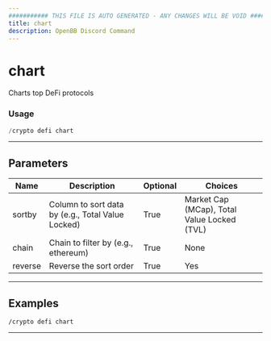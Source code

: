```yaml
---
########### THIS FILE IS AUTO GENERATED - ANY CHANGES WILL BE VOID ###########
title: chart
description: OpenBB Discord Command
---
```


# chart

Charts top DeFi protocols

### Usage

```python wordwrap
/crypto defi chart
```

---

## Parameters

| Name | Description | Optional | Choices |
| ---- | ----------- | -------- | ------- |
| sortby | Column to sort data by (e.g., Total Value Locked) | True | Market Cap (MCap), Total Value Locked (TVL) |
| chain | Chain to filter by (e.g., ethereum) | True | None |
| reverse | Reverse the sort order | True | Yes |


---

## Examples

```
/crypto defi chart
```
---
